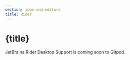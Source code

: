```yaml
---
section: ides-and-editors
title: Rider
---
```


<script context="module">
  export const prerender = true;
</script>

# {title}

JetBrains Rider Desktop Support is coming soon to Gitpod.
